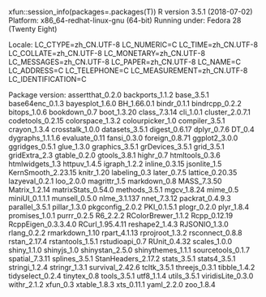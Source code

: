  xfun::session_info(packages=.packages(T))
R version 3.5.1 (2018-07-02)
Platform: x86_64-redhat-linux-gnu (64-bit)
Running under: Fedora 28 (Twenty Eight)

Locale:
  LC_CTYPE=zh_CN.UTF-8       LC_NUMERIC=C
  LC_TIME=zh_CN.UTF-8        LC_COLLATE=zh_CN.UTF-8
  LC_MONETARY=zh_CN.UTF-8    LC_MESSAGES=zh_CN.UTF-8
  LC_PAPER=zh_CN.UTF-8       LC_NAME=C
  LC_ADDRESS=C               LC_TELEPHONE=C
  LC_MEASUREMENT=zh_CN.UTF-8 LC_IDENTIFICATION=C

Package version:
  assertthat_0.2.0    backports_1.1.2     base_3.5.1
  base64enc_0.1.3     bayesplot_1.6.0     BH_1.66.0.1
  bindr_0.1.1         bindrcpp_0.2.2      bitops_1.0.6
  bookdown_0.7        boot_1.3.20         class_7.3.14
  cli_1.0.1           cluster_2.0.7.1     codetools_0.2.15
  colorspace_1.3.2    colourpicker_1.0    compiler_3.5.1
  crayon_1.3.4        crosstalk_1.0.0     datasets_3.5.1
  digest_0.6.17       dplyr_0.7.6         DT_0.4
  dygraphs_1.1.1.6    evaluate_0.11       fansi_0.3.0
  foreign_0.8.71      ggplot2_3.0.0       ggridges_0.5.1
  glue_1.3.0          graphics_3.5.1      grDevices_3.5.1
  grid_3.5.1          gridExtra_2.3       gtable_0.2.0
  gtools_3.8.1        highr_0.7           htmltools_0.3.6
  htmlwidgets_1.3     httpuv_1.4.5        igraph_1.2.2
  inline_0.3.15       jsonlite_1.5        KernSmooth_2.23.15
  knitr_1.20          labeling_0.3        later_0.7.5
  lattice_0.20.35     lazyeval_0.2.1      loo_2.0.0
  magrittr_1.5        markdown_0.8        MASS_7.3.50
  Matrix_1.2.14       matrixStats_0.54.0  methods_3.5.1
  mgcv_1.8.24         mime_0.5            miniUI_0.1.1.1
  munsell_0.5.0       nlme_3.1.137        nnet_7.3.12
  packrat_0.4.9.3     parallel_3.5.1      pillar_1.3.0
  pkgconfig_2.0.2     PKI_0.1.5.1         plogr_0.2.0
  plyr_1.8.4          promises_1.0.1      purrr_0.2.5
  R6_2.2.2            RColorBrewer_1.1.2  Rcpp_0.12.19
  RcppEigen_0.3.3.4.0 RCurl_1.95.4.11     reshape2_1.4.3
  RJSONIO_1.3.0       rlang_0.2.2         rmarkdown_1.10
  rpart_4.1.13        rprojroot_1.3.2     rsconnect_0.8.8
  rstan_2.17.4        rstantools_1.5.1    rstudioapi_0.7
  RUnit_0.4.32        scales_1.0.0        shiny_1.1.0
  shinyjs_1.0         shinystan_2.5.0     shinythemes_1.1.1
  sourcetools_0.1.7   spatial_7.3.11      splines_3.5.1
  StanHeaders_2.17.2  stats_3.5.1         stats4_3.5.1
  stringi_1.2.4       stringr_1.3.1       survival_2.42.6
  tcltk_3.5.1         threejs_0.3.1       tibble_1.4.2
  tidyselect_0.2.4    tinytex_0.8         tools_3.5.1
  utf8_1.1.4          utils_3.5.1         viridisLite_0.3.0
  withr_2.1.2         xfun_0.3            xtable_1.8.3
  xts_0.11.1          yaml_2.2.0          zoo_1.8.4

